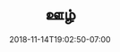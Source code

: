 ---
title: 'ஊழ்'
date: 2018-11-14T19:02:50-07:00
thumbnail: 'https://akm-img-a-in.tosshub.com/indiatoday/images/story/201911/saffron-770x433.jpeg?NbdQ1v2j67d5MD8B8kZ1Vck7M6rseCRO'
weight: 38
draft: false
---